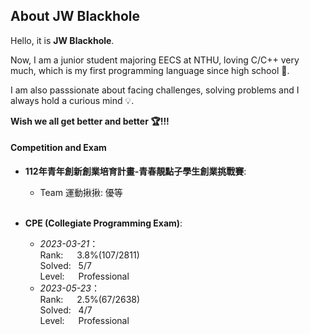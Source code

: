 ## About JW Blackhole

Hello, it is **JW Blackhole**.

Now, I am a junior student majoring EECS at NTHU, loving C/C++ very much, which is my first programming language since high school &#x1f496;.   

I am also passsionate about facing challenges, solving problems and I always hold a curious mind &#x1f4a1;.  

**Wish we all get better and better &#x1F3C6;!!!**

#### Competition and Exam

- **112年青年創新創業培育計畫-青春靚點子學生創業挑戰賽**:

    - Team 運動揪揪: 優等  
    &nbsp;
- **CPE (Collegiate Programming Exam)**:  

    - *2023-03-21*：  
        Rank: &emsp; 3.8%(107/2811)  
        Solved: &nbsp; 5/7   
        Level: &emsp; Professional
    - *2023-05-23*：  
        Rank: &emsp; 2.5%(67/2638)  
        Solved: &nbsp; 4/7  
        Level: &emsp; Professional